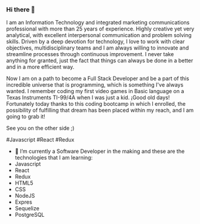 ### Hi there 👋

I am an Information Technology and integrated marketing communications professional with more than 25 years of experience. Highly creative yet very analytical, with excellent interpersonal communication and problem solving skills. Driven by a deep devotion for technology, I love to work with clear objectives, multidisciplinary teams and I am always willing to innovate and streamline processes through continuous improvement. I never take anything for granted, just the fact that things can always be done in a better and in a more efficient way.

Now I am on a path to become a Full Stack Developer and be a part of this incredible universe that is programming, which is something I've always wanted. I remember coding my first video games in Basic language on a Texas Instruments TI-99/4A when I was just a kid. ¡Good old days! Fortunately today thanks to this coding bootcamp in which I enrolled, the possibility of fulfilling that dream has been placed within my reach, and I am going to grab it!

See you on the other side ;)

#Javascript #React #Redux

- 🔭 I’m currently a Software Developer in the making and these are the technologies that I am learning:
- Javascript
- React
- Redux
- HTML5
- CSS
- NodeJS
- Expres
- Sequelize
- PostgreSQL
